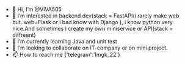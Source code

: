 - 👋 Hi, I’m @ViVA505
- 👀 I’m interested in backend dev(stack = FastAPI(i rarely make web but..web=Flask or i  bad know with Django ), i know python very nice.And sometimes i create my own miniservice or API(stack = diffreent)
- 🌱 I’m currently learning Java and unit test
- 💞️ I’m looking to collaborate on IT-company or on mini project.
- 📫 How to reach me {'telegram':'Imgk_22'}

<!---
ViVA505/ViVA505 is a ✨ special ✨ repository because its `README.md` (this file) appears on your GitHub profile.
You can click the Preview link to take a look at your changes.
--->
